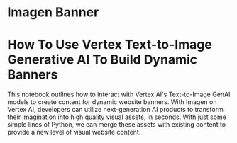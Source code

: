 # Imagen Banner
# How To Use Vertex Text-to-Image Generative AI To Build Dynamic Banners

This notebook outlines how to interact with Vertex AI's Text-to-Image GenAI models to create content for dynamic website banners. With Imagen on Vertex AI, developers can utilize next-generation AI products to transform their imagination into high quality visual assets, in seconds. With just some simple lines of Python, we can merge these assets with existing content to provide a new level of visual website content.
